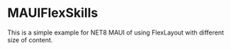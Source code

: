 # MAUIFlexSkills
This is a simple example for NET8 MAUI of using FlexLayout with different size of content.
